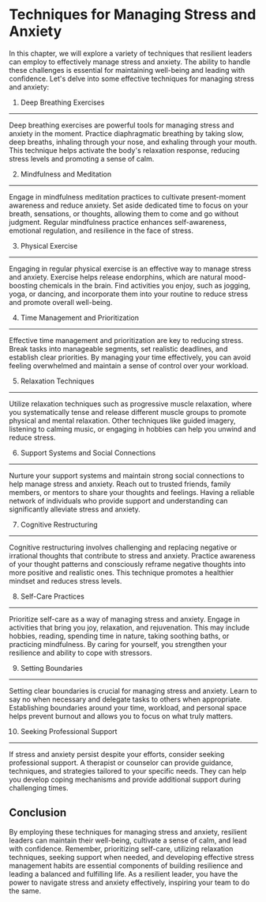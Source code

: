 Techniques for Managing Stress and Anxiety
=====================================================

In this chapter, we will explore a variety of techniques that resilient leaders can employ to effectively manage stress and anxiety. The ability to handle these challenges is essential for maintaining well-being and leading with confidence. Let's delve into some effective techniques for managing stress and anxiety:

1. Deep Breathing Exercises
---------------------------

Deep breathing exercises are powerful tools for managing stress and anxiety in the moment. Practice diaphragmatic breathing by taking slow, deep breaths, inhaling through your nose, and exhaling through your mouth. This technique helps activate the body's relaxation response, reducing stress levels and promoting a sense of calm.

2. Mindfulness and Meditation
-----------------------------

Engage in mindfulness meditation practices to cultivate present-moment awareness and reduce anxiety. Set aside dedicated time to focus on your breath, sensations, or thoughts, allowing them to come and go without judgment. Regular mindfulness practice enhances self-awareness, emotional regulation, and resilience in the face of stress.

3. Physical Exercise
--------------------

Engaging in regular physical exercise is an effective way to manage stress and anxiety. Exercise helps release endorphins, which are natural mood-boosting chemicals in the brain. Find activities you enjoy, such as jogging, yoga, or dancing, and incorporate them into your routine to reduce stress and promote overall well-being.

4. Time Management and Prioritization
-------------------------------------

Effective time management and prioritization are key to reducing stress. Break tasks into manageable segments, set realistic deadlines, and establish clear priorities. By managing your time effectively, you can avoid feeling overwhelmed and maintain a sense of control over your workload.

5. Relaxation Techniques
------------------------

Utilize relaxation techniques such as progressive muscle relaxation, where you systematically tense and release different muscle groups to promote physical and mental relaxation. Other techniques like guided imagery, listening to calming music, or engaging in hobbies can help you unwind and reduce stress.

6. Support Systems and Social Connections
-----------------------------------------

Nurture your support systems and maintain strong social connections to help manage stress and anxiety. Reach out to trusted friends, family members, or mentors to share your thoughts and feelings. Having a reliable network of individuals who provide support and understanding can significantly alleviate stress and anxiety.

7. Cognitive Restructuring
--------------------------

Cognitive restructuring involves challenging and replacing negative or irrational thoughts that contribute to stress and anxiety. Practice awareness of your thought patterns and consciously reframe negative thoughts into more positive and realistic ones. This technique promotes a healthier mindset and reduces stress levels.

8. Self-Care Practices
----------------------

Prioritize self-care as a way of managing stress and anxiety. Engage in activities that bring you joy, relaxation, and rejuvenation. This may include hobbies, reading, spending time in nature, taking soothing baths, or practicing mindfulness. By caring for yourself, you strengthen your resilience and ability to cope with stressors.

9. Setting Boundaries
---------------------

Setting clear boundaries is crucial for managing stress and anxiety. Learn to say no when necessary and delegate tasks to others when appropriate. Establishing boundaries around your time, workload, and personal space helps prevent burnout and allows you to focus on what truly matters.

10. Seeking Professional Support
--------------------------------

If stress and anxiety persist despite your efforts, consider seeking professional support. A therapist or counselor can provide guidance, techniques, and strategies tailored to your specific needs. They can help you develop coping mechanisms and provide additional support during challenging times.

Conclusion
----------

By employing these techniques for managing stress and anxiety, resilient leaders can maintain their well-being, cultivate a sense of calm, and lead with confidence. Remember, prioritizing self-care, utilizing relaxation techniques, seeking support when needed, and developing effective stress management habits are essential components of building resilience and leading a balanced and fulfilling life. As a resilient leader, you have the power to navigate stress and anxiety effectively, inspiring your team to do the same.
